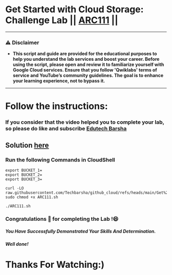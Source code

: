 # Get Started with Cloud Storage: Challenge Lab || [ARC111](https://www.cloudskillsboost.google/focuses/62706?parent=catalog) ||

---
### ⚠️ Disclaimer
- **This script and guide are provided for  the educational purposes to help you understand the lab services and boost your career. Before using the script, please open and review it to familiarize yourself with Google Cloud services. Ensure that you follow 'Qwiklabs' terms of service and YouTube’s community guidelines. The goal is to enhance your learning experience, not to bypass it.**
---
# Follow the instructions:
### If you consider that the video helped you to complete your lab, so please do like and subscribe [Edutech Barsha](https://www.youtube.com/@edutechbarsha)
## Solution [here](https://youtu.be/wjJ6D-2vTcU)

### Run the following Commands in CloudShell

```
export BUCKET_1=
export BUCKET_2=
export BUCKET_3=
```

```
curl -LO raw.githubusercontent.com/Techbarsha/github_cloud/refs/heads/main/Get%20Started%20with%20Cloud%20Storage%3A%20Challenge%20Lab/ARC111.sh
sudo chmod +x ARC111.sh

./ARC111.sh
```

### Congratulations 🎉 for completing the Lab !😄

##### *You Have Successfully Demonstrated Your Skills And Determination.*

#### *Well done!*

# Thanks For Watching:)
